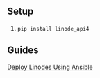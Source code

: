 

## Setup

1. `pip install linode_api4`

## Guides
[Deploy Linodes Using Ansible](https://www.linode.com/docs/applications/configuration-management/deploy-linodes-using-ansible/)
